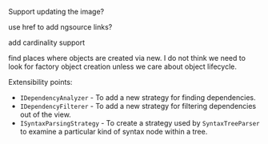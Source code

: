 ﻿
Support updating the image?

use href to add ngsource links?

add cardinality support

find places where objects are created via new. I do not think we need to look for factory object creation unless we care about object lifecycle.

Extensibility points:

- `IDependencyAnalyzer` - To add a new strategy for finding dependencies.
- `IDependencyFilterer` - To add a new strategy for filtering dependencies out of the view.
- `ISyntaxParsingStrategy` - To create a strategy used by `SyntaxTreeParser` to examine a particular kind of syntax node within a tree.

